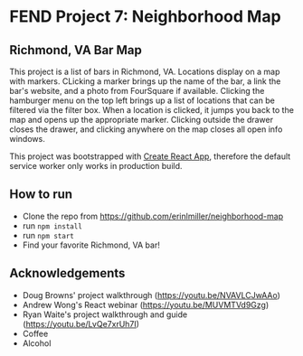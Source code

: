 # FEND Project 7: Neighborhood Map

## Richmond, VA Bar Map

This project is a list of bars in Richmond, VA. Locations display on a map with markers. CLicking a marker brings up the name of the bar, a link the bar's website, and a photo from FourSquare if available. Clicking the hamburger menu on the top left brings up a list of locations that can be filtered via the filter box. When a location is clicked, it jumps you back to the map and opens up the appropriate marker. Clicking outside the drawer closes the drawer, and clicking anywhere on the map closes all open info windows.

This project was bootstrapped with [Create React App](https://github.com/facebook/create-react-app), therefore the default service worker only works in production build.

## How to run

* Clone the repo from https://github.com/erinlmiller/neighborhood-map
* run `npm install`
* run `npm start`
* Find your favorite Richmond, VA bar!

## Acknowledgements

* Doug Browns' project walkthrough (https://youtu.be/NVAVLCJwAAo)
* Andrew Wong's React webinar (https://youtu.be/MUVMTVd9Gzg)
* Ryan Waite's project walkthrough and guide (https://youtu.be/LvQe7xrUh7I)
* Coffee
* Alcohol
